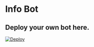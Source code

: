 # Info Bot

## Deploy your own bot here.
[![Deploy](https://www.herokucdn.com/deploy/button.svg)](https://heroku.com/deploy?template=https://github.com/buddhirangana/Info-Bot.git)
